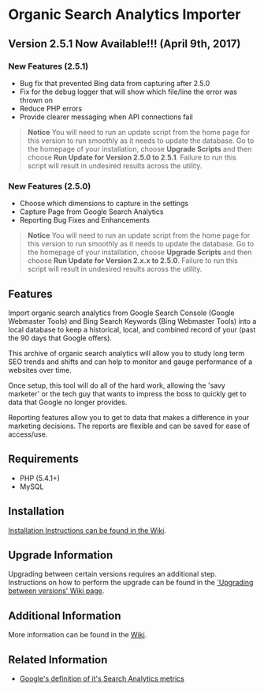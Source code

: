 # Organic Search Analytics Importer
## Version 2.5.1 Now Available!!! (April 9th, 2017)
### New Features (2.5.1)
- Bug fix that prevented Bing data from capturing after 2.5.0
- Fix for the debug logger that will show which file/line the error was thrown on
- Reduce PHP errors 
- Provide clearer messaging when API connections fail

> **Notice** You will need to run an update script from the home page for this version to run smoothly as it needs to update the database.  Go to the homepage of your installation, choose **Upgrade Scripts** and then choose **Run Update for Version 2.5.0 to 2.5.1**.  Failure to run this script will result in undesired results across the utility.

### New Features (2.5.0)
- Choose which dimensions to capture in the settings
- Capture Page from Google Search Analytics
- Reporting Bug Fixes and Enhancements

> **Notice** You will need to run an update script from the home page for this version to run smoothly as it needs to update the database.  Go to the homepage of your installation, choose **Upgrade Scripts** and then choose **Run Update for Version 2.x.x to 2.5.0**.  Failure to run this script will result in undesired results across the utility.


## Features
Import organic search analytics from Google Search Console (Google Webmaster Tools) and Bing Search Keywords (Bing Webmaster Tools) into a local database to keep a historical, local, and combined record of your (past the 90 days that Google offers).

This archive of organic search analytics will allow you to study long term SEO trends and shifts and can help to monitor and gauge performance of a websites over time.

Once setup, this tool will do all of the hard work, allowing the 'savy marketer' or the tech guy that wants to impress the boss to quickly get to data that Google no longer provides.

Reporting features allow you to get to data that makes a difference in your marketing decisions.  The reports are flexible and can be saved for ease of access/use.

## Requirements
- PHP (5.4.1+)
- MySQL

## Installation
[Installation Instructions can be found in the Wiki](https://github.com/PromInc/organic-search-analytics/wiki/Installation).

## Upgrade Information
Upgrading between certain versions requires an additional step.  Instructions on how to perform the upgrade can be found in the ['Upgrading between versions' Wiki page](https://github.com/PromInc/organic-search-analytics/wiki/Upgrading-between-Versions).

## Additional Information
More information can be found in the [Wiki](https://github.com/PromInc/organic-search-analytics/wiki).

## Related Information
- [Google's definition of it's Search Analytics metrics](https://support.google.com/webmasters/answer/7042828)
